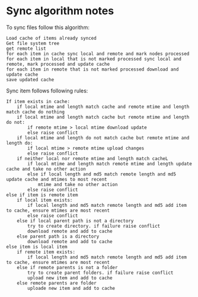 Sync algorithm notes
====================

To sync files follow this algorithm:

    Load cache of items already synced
    Get file system tree
    get remote list
    for each item in cache sync local and remote and mark nodes processed
    for each item in local that is not marked processed sync local and remote, mark processed and update cache
    for each item in remote that is not marked processed download and update cache
    save updated cache
    
Sync item follows following rules:

    If item exists in cache:
        if local mtime and length match cache and remote mtime and length match cache do nothing
        if local mtime and length match cache but remote mtime and length do not:
            if remote mtime > local mtime download update
            else raise conflict
        if local mtime and length do not match cache but remote mtime and length do:
            if local mtime > remote mtime upload changes
            else raise conflict
        if neither local nor remote mtime and length match cacheL
            if local mtime and length match remote mtime and length update cache and take no other action
            else if local length and md5 match remote length and md5 update cache and mtimes to most recent 
                mtime and take no other action
            else raise conflict
    else if item is remote item
        if local item exists:
            if local length and md5 match remote length and md5 add item to cache, ensure mtimes are most recent
            else raise conflict
        else if local parent path is not a directory
            try to create directory. if failure raise conflict
            download remote and add to cache
        else parent path is a directory
            download remote and add to cache
    else item is local item
        if remote item exists:
            if local length and md5 match remote length and md5 add item to cache, ensure mtimes are most recent
        else if remote parents is not a folder
            try to create parent folders. if failure raise conflict
            upload new item and add to cache
        else remote parents are folder
            uploade new item and add to cache

    
